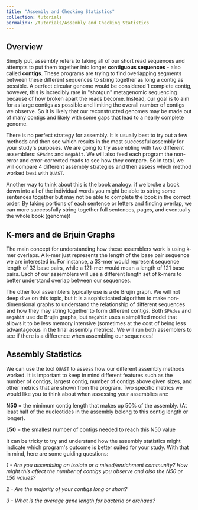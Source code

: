 ```yaml
---
title: "Assembly and Checking Statistics"
collection: tutorials
permalink: /tutorials/Assembly_and_Checking_Statistics
---
```




## Overview

Simply put, assembly refers to taking all of our short read sequences and attempts to put them together into longer **contiguous sequences** - also called **contigs**. These programs are trying to find overlapping segments between these different sequences to string together as long a contig as possible. A perfect circular genome would be considered 1 complete contig, however, this is incredibly rare in "shotgun" metagenomic sequencing because of how broken apart the reads become. Instead, our goal is to aim for as large contigs as possible and limiting the overall number of contigs we observe. So it is likely that our reconstructed genomes may be made out of many contigs and likely with some gaps that lead to a nearly complete genome.

There is no perfect strategy for assembly. It is usually best to try out a few methods and then see which results in the most successful assembly for your study's purposes. We are going to try assembling with two different assemblers: `SPAdes` and `megahit`. We will also feed each program the non-error and error-corrected reads to see how they compare. So in total, we will compare 4 different assembly strategies and then assess which method worked best with `QUAST`. 


Another way to think about this is the book analogy: if we broke a book down into all of the individual words you might be able to string some sentences together but may not be able to complete the book in the correct order. By taking portions of each sentence or letters and finding overlap, we can more successfully string together full sentences, pages, and eventually the whole book (genome)!


## K-mers and de Brjuin Graphs

The main concept for understanding how these assemblers work is using k-mer overlaps. A k-mer just represents the length of the base pair sequence we are interested in. For instance, a 33-mer would represent sequence length of 33 base pairs, while a 121-mer would mean a length of 121 base pairs. Each of our assemblers will use a different length set of k-mers to better understand overlap between our sequences.

The other tool assemblers typically use is a de Brujin graph. We will not deep dive on this topic, but it is a sophisticated algorithm to make non-dimensional graphs to understand the relationship of different sequences and how they may string together to form different contigs. Both `SPAdes` and `megahit` use de Brujin graphs, but `megahit` uses a simplified model that allows it to be less memory intensive (sometimes at the cost of being less advantageous in the final assembly metrics). We will run both assemblers to see if there is a difference when assembling our sequences!


## Assembly Statistics

We can use the tool `QUAST` to assess how our different assembly methods worked. It is important to keep in mind different features such as the number of contigs, largest contig, number of contigs above given sizes, and other metrics that are shown from the program. Two specific metrics we would like you to think about when assessing your assemblies are:


**N50** = the minimum contig length that makes up 50% of the assembly. (At least half of the nucleotides in the assembly belong to this contig length or longer).

**L50** = the smallest number of contigs needed to reach this N50 value


It can be tricky to try and understand how the assembly statistics might indicate which program's outcome is better suited for your study. With that in mind, here are some guiding questions:

*1 - Are you assembling an isolate or a mixed/enrichment community? How might this affect the number of contigs you observe and also the N50 or L50 values?*

*2 - Are the majority of your contigs long or short?*

*3 - What is the average gene length for bacteria or archaea?*
